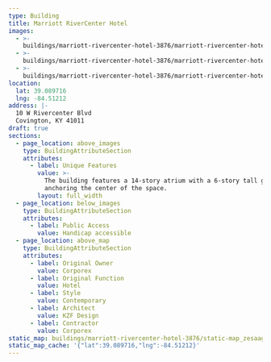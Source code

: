 ```yaml
---
type: Building
title: Marriott RiverCenter Hotel
images:
  - >-
    buildings/marriott-rivercenter-hotel-3876/marriott-rivercenter-hotel-3876-0_okad3x
  - >-
    buildings/marriott-rivercenter-hotel-3876/marriott-rivercenter-hotel-3876-1_czv28n
  - >-
    buildings/marriott-rivercenter-hotel-3876/marriott-rivercenter-hotel-3876-2_yikg1n
location:
  lat: 39.089716
  lng: -84.51212
address: |-
  10 W Rivercenter Blvd
  Covington, KY 41011
draft: true
sections:
  - page_location: above_images
    type: BuildingAttributeSection
    attributes:
      - label: Unique Features
        value: >-
          The building features a 14-story atrium with a 6-story tall gazebo
          anchoring the center of the space.
        layout: full_width
  - page_location: below_images
    type: BuildingAttributeSection
    attributes:
      - label: Public Access
        value: Handicap accessible
  - page_location: above_map
    type: BuildingAttributeSection
    attributes:
      - label: Original Owner
        value: Corporex
      - label: Original Function
        value: Hotel
      - label: Style
        value: Contemporary
      - label: Architect
        value: KZF Design
      - label: Contractor
        value: Corporex
static_map: buildings/marriott-rivercenter-hotel-3876/static-map_zesaag
static_map_cache: '{"lat":39.089716,"lng":-84.51212}'
---
```

